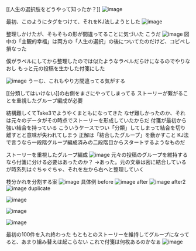 
[[人生の選択肢をどうやって知ったか？]]
![image](https://gyazo.com/8cbca2f70943ab6a61dc07bc14e20313/thumb/1000)

最初、このようにタグをつけて、それをKJ法しようとした
![image](https://gyazo.com/93c516f9e090d588b6461e2c5cfcb7a0/thumb/1000)

整理しかけたが、そもそもの形が間違ってることに気づいた
こうだ
![image](https://gyazo.com/b188134cf02511bb54751479d87e83bb/thumb/1000)
図中の「主観的幸福」は両方の「人生の選択」の後についてたのだけど、コピペし損なった

僕がラベルにしてから整理したのでは似たようなラベルだらけになるのでやりなおし
もっと元の投稿を生かした付箋にした

![image](https://gyazo.com/fff9a3d1d7aaf0c538d511a6eb114f41/thumb/1000)
うーむ、これもやり方間違ってる気がする

[[分類してはいけない]]の右側をまさにやってしまってる
ストーリーが繋がることを重視したグループ編成が必要

結構難しくてTake3でようやくまともになってきた
なぜ難しかったのか、それは元々のデータがその時点でストーリーを形成していたからだ
付箋が最初から強い結合を持っている
こういうケースでつい「分類」してしまって結合を切り離すとと意味が失われてしまう
正解は「結合したグループ」を動かすこと
KJ法で言うなら一段階グループ編成済みの二段階目からスタートするようなものだ

ストーリーを重視したグループ編成
![image](https://gyazo.com/57cbcbb496f920bc9d16dcbb15078377/thumb/1000)
元々の投稿のグループを維持するなら付箋に分ける必要はあったのか？
→あった。元の文章は密に結合しているが時系列はぐちゃぐちゃ、それを左から右へと整理していく


枝分かれを分割する案
![image](https://gyazo.com/154b46d29f0566dee0f71b310c575f94/thumb/1000)
具体例
before
![image](https://gyazo.com/333b3bb41223ade8a47e99473de7a241/thumb/1000)
after
![image](https://gyazo.com/e303daf5eb67863d28008468be3b7532/thumb/1000)
after2
![image](https://gyazo.com/829d2207652177a15ccc65f973ee0498/thumb/1000)
duplicate




![image](https://gyazo.com/8f0c249215305aedf348cc276364ed6d/thumb/1000)


![image](https://gyazo.com/65fae7298169c59ea6faacd7e0ceeb15/thumb/1000)

![image](https://gyazo.com/fdae89ae52ec727b6ac537a122164b5a/thumb/1000)


最初の100件を入れ終わった
もともとのストーリーを維持してグループになってると、あまり組み替えは起こらない
これで付箋は何枚あるのかなぁ
![image](https://gyazo.com/d4362bc1cdcb412fed0b423f0556421a/thumb/1000)

